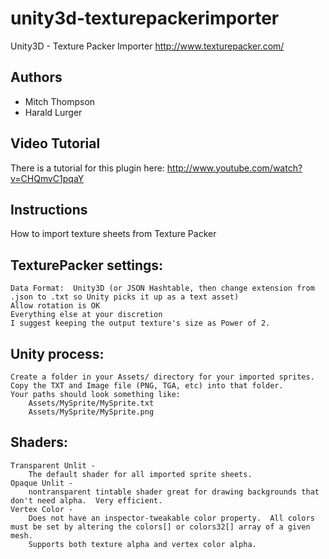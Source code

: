 unity3d-texturepackerimporter
=============================

Unity3D - Texture Packer Importer
http://www.texturepacker.com/

## Authors
* Mitch Thompson
* Harald Lurger

## Video Tutorial
There is a tutorial for this plugin here:
http://www.youtube.com/watch?v=CHQmvC1pqaY

## Instructions
How to import texture sheets from Texture Packer

## TexturePacker settings:
	Data Format:  Unity3D (or JSON Hashtable, then change extension from .json to .txt so Unity picks it up as a text asset)
	Allow rotation is OK
	Everything else at your discretion
	I suggest keeping the output texture's size as Power of 2.
	
## Unity process:
	Create a folder in your Assets/ directory for your imported sprites.
	Copy the TXT and Image file (PNG, TGA, etc) into that folder.
	Your paths should look something like:
		Assets/MySprite/MySprite.txt
		Assets/MySprite/MySprite.png
			
## Shaders:
	Transparent Unlit - 
		The default shader for all imported sprite sheets.
	Opaque Unlit - 
		nontransparent tintable shader great for drawing backgrounds that don't need alpha.  Very efficient.
	Vertex Color - 
		Does not have an inspector-tweakable color property.  All colors must be set by altering the colors[] or colors32[] array of a given mesh.  
		Supports both texture alpha and vertex color alpha.
